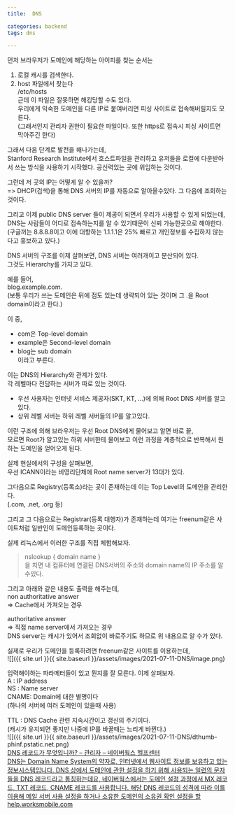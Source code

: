 ```yaml
---
title:  DNS

categories: backend 
tags: dns
 
---
```


  
  
먼저 브라우저가 도메인에 해당하는 아이피를 찾는 순서는  
   
1. 로컬 캐시를 검색한다.  
2. host 파일에서 찾는다  
/etc/hosts  
근데 이 파일은 잘못하면 해킹당할 수도 있다.  
우리에게 익숙한 도메인을 다른 IP로 붙여버리면 피싱 사이트로 접속해버릴지도 모른다.  
(그래서인지 관리자 권한이 필요한 파일이다. 또한 https로 접속시 피싱 사이트면 막아주긴 한다)  
   
그래서 다음 단계로 발전을 해나가는데,  
Stanford Research Institute에서 호스트파일을 관리하고 유저들을 로컬에 다운받아서 쓰는 방식을 사용하기 시작했다. 공신력있는 곳에 위임하는 것이다.  
   
그런데 저 곳의 IP는 어떻게 알 수 있을까?  
=> DHCP(검색)을 통해 DNS 서버의 IP를 자동으로 알아올수있다. 그 다음에 조회하는 것이다.  
   
그리고 이제 public DNS server 들이 제공이 되면서 우리가 사용할 수 있게 되었는데,  
DNS는 사람들이 어디로 접속하는지를 알 수 있기때문이 신뢰 가능한곳으로 해야한다.  
(구글꺼는 8.8.8.8이고 이에 대항하는 1.1.1.1은 25% 빠르고 개인정보를 수집하지 않는다고 홍보하고 있다.)  
   
   
DNS 서버의 구조를 이제 살펴보면, DNS 서버는 여러개이고 분산되어 있다.  
그것도 Hierarchy를 가지고 있다.  
   
예를 들어,  
blog.example.com.  
(보통 우리가 쓰는 도메인은 뒤에 점도 있는데 생략되어 있는 것이며 그 .을 Root domain이라고 한다.)  
   
이 중,  
- com은 Top-level domain  
- example은 Second-level domain  
- blog는 sub domain  
이라고 부른다.  
   
이는 DNS의 Hierarchy와 관계가 있다.  
각 레벨마다 전담하는 서버가 따로 있는 것이다.  
   
- 우선 사용자는 인터넷 서비스 제공자(SKT, KT, …)에 의해 Root DNS 서버를 알고있다.  
- 상위 레벨 서버는 하위 레벨 서버들의 IP를 알고있다.  
   
이런 구조에 의해 브라우저는 우선 Root DNS에게 물어보고 알면 바로 끝,  
모르면 Root가 알고있는 하위 서버한테 물어보고 이런 과정을 계층적으로 반복해서 원하는 도메인을 얻어오게 된다.   
   
실제 현실에서의 구성을 살펴보면,  
우선 ICANN이라는 비영리단체에 Root name server가 13대가 있다.  
   
그다음으로 Registry(등록소)라는 곳이 존재하는데 이는 Top Level의 도메인을 관리한다.  
(.com, .net, .org 등)  
   
그리고 그 다음으로는 Registrar(등록 대행자)가 존재하는데 여기는 freenum같은 사이트처럼 일반인이 도메인등록하는 곳이다.  
   
   
실제 리눅스에서 이러한 구조를 직접 체험해보자.  
> nslookup { domain name }    
을 치면 내 컴퓨터에 연결된 DNS서버의 주소와 domain name의 IP 주소를 알수있다.  
   
그리고 아래와 같은 내용도 출력을 해주는데,  
non authoritative answer  
=> Cache에서 가져오는 경우  
  
authoritative answer   
=> 직접 name server에서 가져오는 경우  
DNS server는 캐시가 있어서 조회없이 바로주기도 하므로 위 내용으로 알 수가 있다.  
   
   
실제로 우리가 도메인을 등록하려면 freenum같은 사이트를 이용하는데,  
![]({{ site.url }}{{ site.baseurl }}/assets/images/2021-07-11-DNS/image.png)  
   
입력해야하는 파라메터들이 있고 뭔지를 잘 모른다. 이제 살펴보자.  
A : IP address  
NS : Name server  
CNAME: Domain에 대한 별명이다  
(하나의 서버에 여러 도메인이 있을때 사용)  
   
TTL : DNS Cache 관련 지속시간이고 갱신의 주기이다.  
(캐시가 유지되면 좋지만 나중에 IP를 바꿀때는 느리게 바뀐다.)  
![]({{ site.url }}{{ site.baseurl }}/assets/images/2021-07-11-DNS/dthumb-phinf.pstatic.net.png)  
  [DNS 레코드가 무엇입니까? – 관리자 – 네이버웍스 헬프센터](https://help.worksmobile.com/kr/administrator/registration/verify-domain/what-is-dns-record/)   
   [DNS는 Domain Name System의 약자로, 인터넷에서 웹사이트 정보를 보유하고 있는 정보시스템입니다.  DNS 상에서 도메인에 관한 설정을 하기 위해 사용되는 일련의 문자들을 DNS 레코드라고 통칭하는데요, 네이버웍스에서는 도메인 설정 과정에서 MX 레코드, TXT 레코드, CNAME 레코드를 사용합니다.  해당 DNS 레코드의 성격에 따라 이를 이용해 메일 서버 사용 설정을 하거나 소유한 도메인의 소유권 확인 설정을 할](https://help.worksmobile.com/kr/administrator/registration/verify-domain/what-is-dns-record/)   
  [help.worksmobile.com](https://help.worksmobile.com/kr/administrator/registration/verify-domain/what-is-dns-record/)   
